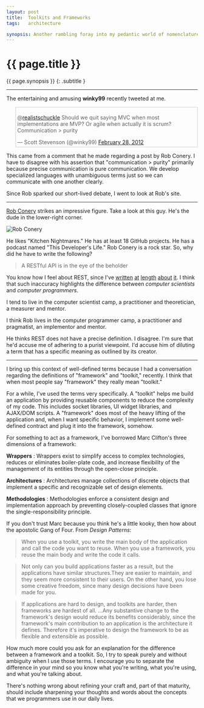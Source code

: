 ```yaml
---
layout: post
title:  Toolkits and Frameworks
tags:   architecture

synopsis: Another rambling foray into my pedantic world of nomenclature.
---
```


# {{ page.title }}

{{ page.synopsis }}
{: .subtitle }

-----

The entertaining and amusing **winky99** recently tweeted at me.

<blockquote style="border: 1px solid #CCC; padding: 4px;" class="twitter-tweet"><p>@<a href="https://twitter.com/realistschuckle">realistschuckle</a> Should we quit saying MVC when most implementations are MVP? Or agile when actually it is scrum? Communication &gt; purity</p>&mdash; Scott Stevenson (@winky99) <a href="https://twitter.com/winky99/status/174497998523478017" data-datetime="2012-02-28T14:15:39+00:00">February 28, 2012</a></blockquote>

This came from a comment that he made regarding a post by Rob Conery. I have to disagree with his assertion that
"communication > purity" primarily because precise communication is pure
communication. We develop specialized languages with unambiguous terms just so
we can communicate with one another clearly.

Since Rob sparked our short-lived debate, I went to look at Rob's site.

-----

[Rob Conery](http://wekeroad.com/) strikes an impressive figure. Take a look
at this guy. He's the dude in the lower-right corner.

![Rob Conery](http://wekeroad.com/images/robconery.jpeg)

He likes "Kitchen Nightmares." He has at least 18 GitHub projects. He has a
podcast named "This Developer's Life." Rob Conery is a rock star. So, why did
he have to write the following?

> A RESTful API is in the eye of the beholder

You know how I feel about REST, since I've
[written](http://localhost:4000/2012/01/19/fieldings-rest.html)
[at](/2012/01/23/hateoas-a-follow-up-to-rest-for-r33lz.html)
[length](/2012/01/24/borax.html)
[about](/2012/01/25/borax-2.html)
[it](/2012/01/27/borax-3.html). I think that such inaccuracy highlights the
difference between *computer scientists* and *computer programmers*.

I tend to live in the computer scientist camp, a practitioner and
theoretician, a measurer and mentor.

I think Rob lives in the computer programmer camp, a practitioner and
pragmatist, an implementor and mentor.

He thinks REST does not have a precise definition. I disagree. I'm sure that
he'd accuse me of adhering to a purist viewpoint. I'd accuse him of diluting a
term that has a specific meaning as outlined by its creator.

-----

I bring up this context of well-defined terms because I had a conversation
regarding the definitions of "framework" and "toolkit," recently. I think that
when most people say "framework" they really mean "toolkit."

For a while, I've used the terms very specifically. A "toolkit" helps me build
an application by providing reusable components to reduce the complexity of my
code. This includes socket libraries, UI widget libraries, and AJAX/DOM
scripts. A "framework" does most of the heavy lifting of the application and,
when I want specific behavior, I implement some well-defined contract and plug
it into the framework, somehow.

For something to act as a framework, I've borrowed Marc Clifton's three
dimensions of a framework:

__Wrappers__
: Wrappers exist to simplify access to complex technologies, reduces or
eliminates boiler-plate code, and increase flexibility of the management of
its entities through the open-close principle.

__Architectures__
: Architectures manage collections of discrete objects that implement a
specific and recognizable set of design elements.

__Methodologies__
: Methodologies enforce a consistent design and implementation approach by
preventing closely-coupled classes that ignore the single-responsibility
principle.

If you don't trust Marc because you think he's a little kooky, then how about
the apostolic Gang of Four. From _Design Patterns_:

> When you use a toolkit, you write the main body of the application and call
> the code you want to reuse. When you use a framework, you reuse the main
> body and write the code it calls.

> Not only can you build applications faster as a result, but the applications
> have similar structures.They are easier to maintain, and they seem more
> consistent to their users. On the other hand, you lose some creative freedom,
> since many design decisions have been made for you.

> If applications are hard to design, and toolkits are harder, then frameworks
> are hardest of all. ...Any substantive change to the framework's design
> would reduce its benefits considerably, since the framework's main
> contribution to an application is the architecture it defines. Therefore
> it's imperative to design the framework to be as flexible and extensible as
> possible.

How much more could you ask for an explanation for the difference between a
framework and a toolkit. So, I try to speak purely and without ambiguity when
I use those terms. I encourage you to separate the difference in your mind so
you know what you're writing, what you're using, and what you're talking
about.

There's nothing wrong about refining your craft and, part of that maturity,
should include sharpening your thoughts and words about the concepts that we
programmers use in our daily lives.